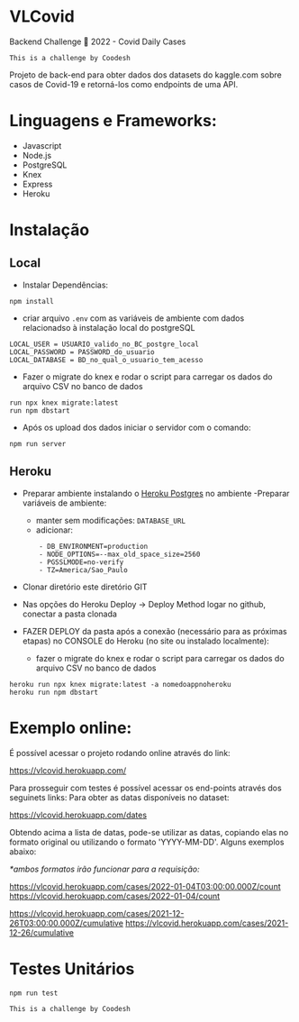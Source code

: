 # VLCovid
Backend Challenge 🏅 2022 - Covid Daily Cases
```
This is a challenge by Coodesh
```

Projeto de back-end para obter dados dos datasets do kaggle.com sobre casos de Covid-19 e retorná-los como endpoints de uma API.

# Linguagens e Frameworks:
- Javascript
- Node.js
- PostgreSQL
- Knex
- Express
- Heroku

# Instalação

## Local
- Instalar Dependências:
```
npm install
```
- criar arquivo ``.env`` com as variáveis de ambiente com dados relacionadso à instalação local do postgreSQL
```
LOCAL_USER = USUARIO_valido_no_BC_postgre_local
LOCAL_PASSWORD = PASSWORD_do_usuario
LOCAL_DATABASE = BD_no_qual_o_usuario_tem_acesso
```

- Fazer o migrate do knex e rodar o script para carregar os dados do arquivo CSV no banco de dados
```
run npx knex migrate:latest
run npm dbstart

```
- Após os upload dos dados iniciar o servidor com o comando:
```
npm run server
```

## Heroku
- Preparar ambiente instalando o [Heroku Postgres](https://elements.heroku.com/addons/heroku-postgresql) no ambiente 
-Preparar variáveis de ambiente:
    - manter sem modificações: ``DATABASE_URL``
    - adicionar:
    ```
        - DB_ENVIRONMENT=production
        - NODE_OPTIONS=--max_old_space_size=2560
        - PGSSLMODE=no-verify
        - TZ=America/Sao_Paulo
    ```

- Clonar diretório este diretório GIT
- Nas opções do Heroku Deploy -> Deploy Method logar no github, conectar a pasta clonada
- FAZER DEPLOY da pasta após a conexão (necessário para as próximas etapas) no CONSOLE do Heroku (no site ou instalado localmente):
    - fazer o migrate do knex e rodar o script para carregar os dados do arquivo CSV no banco de dados
```
heroku run npx knex migrate:latest -a nomedoappnoheroku
heroku run npm dbstart

```

# Exemplo online:
É possível acessar o projeto rodando online através do link:

https://vlcovid.herokuapp.com/

Para prosseguir com testes é possível acessar os end-points através dos seguinets links:
Para obter as datas disponíveis no dataset:

https://vlcovid.herokuapp.com/dates

Obtendo acima a lista de datas, pode-se utilizar as datas, copiando elas no formato original ou utilizando o formato 'YYYY-MM-DD'. Alguns exemplos abaixo:

_*ambos formatos irão funcionar para a requisição:_

https://vlcovid.herokuapp.com/cases/2022-01-04T03:00:00.000Z/count
https://vlcovid.herokuapp.com/cases/2022-01-04/count

https://vlcovid.herokuapp.com/cases/2021-12-26T03:00:00.000Z/cumulative
https://vlcovid.herokuapp.com/cases/2021-12-26/cumulative

# Testes Unitários
```
npm run test
```

```
This is a challenge by Coodesh
```